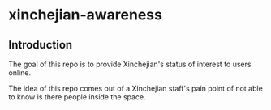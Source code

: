 # xinchejian-awareness

## Introduction

The goal of this repo is to provide Xinchejian's status of interest to users online.

The idea of this repo comes out of a Xinchejian staff's pain point of not able to know is there people inside the space.
